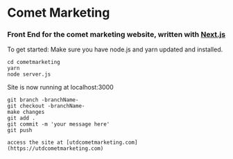 # Comet Marketing
### Front End for the comet marketing website, written with [Next.js](https://nextjs.org/)

To get started: 
Make sure you have node.js and yarn updated and installed.
```git clone https://github.com/almadireddy/cometmarketing
cd cometmarketing
yarn
node server.js 
```
Site is now running at localhost:3000 

```
git branch -branchName-
git checkout -branchName-
make changes
git add .
git commit -m 'your message here'
git push 

access the site at [utdcometmarketing.com](https://utdcometmarketing.com)

